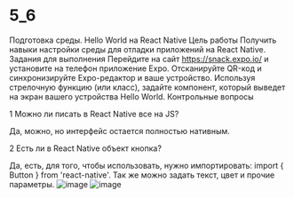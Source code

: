 # 5_6
Подготовка среды. Hello World на React Native
Цель работы
Получить навыки настройки среды для отладки приложений на React Native.
Задания для выполнения
Перейдите на сайт https://snack.expo.io/ и установите на телефон приложение Expo. Отсканируйте QR-код и синхронизируйте Expo-редактор и ваше устройство.
Используя стрелочную функцию (или класс), задайте компонент, который выведет на экран вашего устройства Hello World.
Контрольные вопросы


1 Можно ли писать в React Native все на JS? 


Да, можно, но интерфейс остается полностью нативным.



2 Есть ли в React Native объект кнопка? 


Да, есть, для того, чтобы использовать, нужно импортировать: import { Button } from 'react-native'. Так же можно задать текст, цвет и прочие параметры.
![image](https://user-images.githubusercontent.com/70998909/160023602-d8e0ca4d-1e64-432e-8ad6-4cf0c483b3de.png)
![image](https://user-images.githubusercontent.com/70998909/160023620-56641bc2-fbcb-4fd2-8f96-d1c97497ba26.png)
